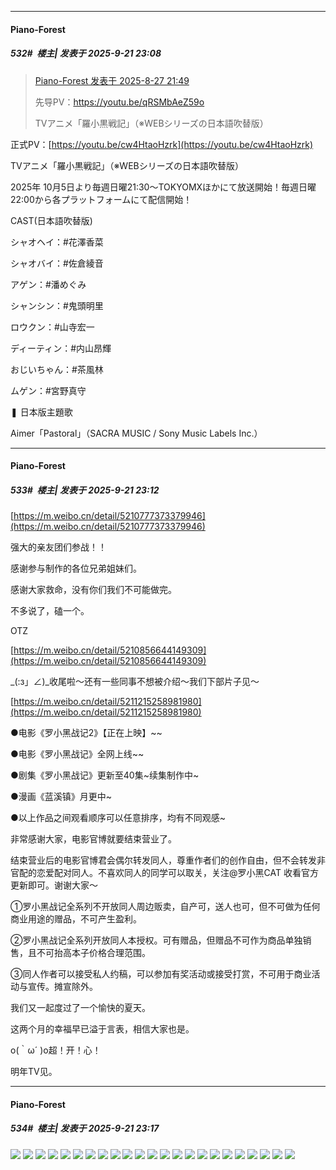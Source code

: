 ﻿
*****

####  Piano-Forest  
##### 532#         楼主| 发表于 2025-9-21 23:08

<blockquote><a href="httphttps://stage1st.com/2b/forum.php?mod=redirect&amp;goto=findpost&amp;pid=68330803&amp;ptid=2253740" target="_blank">Piano-Forest 发表于 2025-8-27 21:49</a>

先导PV：https://youtu.be/qRSMbAeZ59o

TVアニメ「羅小黒戦記」（※WEBシリーズの日本語吹替版）　</blockquote>
正式PV：[https://youtu.be/cw4HtaoHzrk](https://youtu.be/cw4HtaoHzrk)

TVアニメ「羅小黒戦記」（※WEBシリーズの日本語吹替版）　

2025年 10月5日より毎週日曜21:30​～TOKYOMXほかにて放送開始！毎週日曜22:00​から各プラットフォームにて配信開始！

CAST(日本語吹替版)

シャオヘイ：#花澤香菜​  

シャオバイ：#佐倉綾音​ 

アゲン：#潘めぐみ​ 

シャンシン：#鬼頭明里​ 

ロウクン：#山寺宏一​

ディーティン：#内山昂輝​

おじいちゃん：#茶風林​

ムゲン：#宮野真守​

❚ 日本版主題歌

Aimer​「Pastoral」（SACRA MUSIC / Sony Music Labels Inc.）


*****

####  Piano-Forest  
##### 533#         楼主| 发表于 2025-9-21 23:12

[https://m.weibo.cn/detail/5210777373379946](https://m.weibo.cn/detail/5210777373379946)

强大的亲友团们参战！！

感谢参与制作的各位兄弟姐妹们。

感谢大家救命，没有你们我们不可能做完。

不多说了，磕一个。

OTZ

[https://m.weibo.cn/detail/5210856644149309](https://m.weibo.cn/detail/5210856644149309)

_(:з」∠)_收尾啦～还有一些同事不想被介绍～我们下部片子见～

[https://m.weibo.cn/detail/5211215258981980](https://m.weibo.cn/detail/5211215258981980)

●电影《罗小黑战记2》【正在上映】~~

●电影《罗小黑战记》全网上线~~

●剧集《罗小黑战记》更新至40集~续集制作中~

●漫画《蓝溪镇》月更中~

●以上作品之间观看顺序可以任意排序，均有不同观感~

非常感谢大家，电影官博就要结束营业了。

结束营业后的电影官博君会偶尔转发同人，尊重作者们的创作自由，但不会转发非官配的恋爱配对同人。不喜欢同人的同学可以取关，关注@罗小黑CAT 收看官方更新即可。谢谢大家～

①罗小黑战记全系列不开放同人周边贩卖，自产可，送人也可，但不可做为任何商业用途的赠品，不可产生盈利。

②罗小黑战记全系列开放同人本授权。可有赠品，但赠品不可作为商品单独销售，且不可抬高本子价格合理范围。

③同人作者可以接受私人约稿，可以参加有奖活动或接受打赏，不可用于商业活动与宣传。摊宣除外。

我们又一起度过了一个愉快的夏天。

这两个月的幸福早已溢于言表，相信大家也是。

o(｀ω´ )o超！开！心！

明年TV见。

*****

####  Piano-Forest  
##### 534#         楼主| 发表于 2025-9-21 23:17

<img src="https://p.sda1.dev/27/dafcd999407571494d71b44cbd260704/bd4cc4efly1i51yictvwtj21cw0oz0wu.jpg" referrerpolicy="no-referrer">

<img src="https://p.sda1.dev/27/ea483a8dff5d9303f8e272bcd45a1b5a/bd4cc4efly1i4n159pku3j20ok0dx74w.jpg" referrerpolicy="no-referrer">

<img src="https://p.sda1.dev/27/33dad019c441881d10ad877cec2604ec/bd4cc4efly1i4qbo8b4rnj20vb0et40j.jpg" referrerpolicy="no-referrer">

<img src="https://p.sda1.dev/27/09ae275773c15ff1e88ed0299fede338/bd4cc4efly1i4djser671j20tx0g2gpd.jpg" referrerpolicy="no-referrer">
<img src="https://p.sda1.dev/27/4818c5eb4f29a4ec2d51a5460c920f3f/bd4cc4efly1i4djservb1j20iy0ffn0w.jpg" referrerpolicy="no-referrer">
<img src="https://p.sda1.dev/27/e85f96ce5ed1febaf479476a5da3a1b5/bd4cc4efly1i4djserrkdj20pn0dwgo9.jpg" referrerpolicy="no-referrer">

<img src="https://p.sda1.dev/27/3671d1edc7de3b7fbaaed59e07bf817f/bd4cc4efly1i4x9bmd9pnj20e80gv0ua.jpg" referrerpolicy="no-referrer">
<img src="https://p.sda1.dev/27/3be9932c4916c5c060968fc78dfe6636/bd4cc4efly1i4x9bmdei8j20jn0dldhu.jpg" referrerpolicy="no-referrer">
<img src="https://p.sda1.dev/27/92bfd02842b15952762671f02abc6fdc/bd4cc4efly1i4zpkj26j6j20na0hpad7.jpg" referrerpolicy="no-referrer">

<img src="https://p.sda1.dev/27/38cd20bb3562c995f62fc88c5735ca9d/bd4cc4efly1i4uka0975sj20a00hy0ue.jpg" referrerpolicy="no-referrer">
<img src="https://p.sda1.dev/27/4e10a1c910d2a3aedb91511ad258be0e/bd4cc4efly1i4uka09efzj20g90hzn02.jpg" referrerpolicy="no-referrer">

<img src="https://p.sda1.dev/27/c569b516a824e4b7760795e3e9bc71c2/bd4cc4efly1i4ujkqv2n2j20lm0bk0vn.jpg" referrerpolicy="no-referrer">

<img src="https://p.sda1.dev/27/9f795ac7c4ac691d63c2842db6d13a0d/bd4cc4efly1i4yiniioagj20vc204wtk.jpg" referrerpolicy="no-referrer">
<img src="https://p.sda1.dev/27/e28ee19745f15c14949769ade18a5f4c/bd4cc4efly1i4yinigbusj20s40gctaz.jpg" referrerpolicy="no-referrer">

<img src="https://p.sda1.dev/27/3720ed6103f115017804bd932f461614/bd4cc4efly1i54cyfwk64j20by0760tl.jpg" referrerpolicy="no-referrer">
<img src="https://p.sda1.dev/27/f81aac2cf9a911b233f51c72a24e5590/bd4cc4efly1i54cyiai5yj2090066wf1.jpg" referrerpolicy="no-referrer">
<img src="https://p.sda1.dev/27/c20b3de58a5bce791a5bea40ecbff9eb/bd4cc4efly1i54d1y674zj209e050mx8.jpg" referrerpolicy="no-referrer">

<img src="https://p.sda1.dev/27/57c03b9c95011782376eec969c119831/bd4cc4efly1i5bzpk334jj20gu0jtacd.jpg" referrerpolicy="no-referrer">
<img src="https://p.sda1.dev/27/8e40fcf527882db7e50953a201a197e6/bd4cc4efly1i5bzpk2vgbj20b00admxj.jpg" referrerpolicy="no-referrer">

<img src="https://p.sda1.dev/27/8f2f94fec071afc1477e19b41049c748/bd4cc4efly1i58xiuqtewj20e40krjsc.jpg" referrerpolicy="no-referrer">

<img src="https://p.sda1.dev/27/78f8cff2d28185608cc42e2ad5df0a4f/bd4cc4efly1i5di340s7hj20rc10xwf3.jpg" referrerpolicy="no-referrer">

<img src="https://p.sda1.dev/27/82c9f30953c09447497cb82838a3ac2a/bd4cc4efly1i5enudea6gj20m90lodio.jpg" referrerpolicy="no-referrer">
<img src="https://p.sda1.dev/27/24b77242781a143222adcf451f7754b9/bd4cc4efly1i5enuded1vj20a609xaa2.jpg" referrerpolicy="no-referrer">

